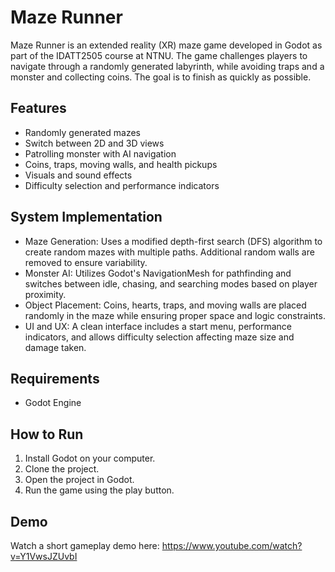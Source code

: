 # Maze Runner

Maze Runner is an extended reality (XR) maze game developed in Godot as part of the IDATT2505 course at NTNU. The game challenges players to navigate through a randomly generated labyrinth, while avoiding traps and a monster and collecting coins. The goal is to finish as quickly as possible.

## Features
* Randomly generated mazes
* Switch between 2D and 3D views
* Patrolling monster with AI navigation
* Coins, traps, moving walls, and health pickups
* Visuals and sound effects
* Difficulty selection and performance indicators

## System Implementation
* Maze Generation: Uses a modified depth-first search (DFS) algorithm to create random mazes with multiple paths. Additional random walls are removed to ensure variability.
* Monster AI: Utilizes Godot's NavigationMesh for pathfinding and switches between idle, chasing, and searching modes based on player proximity.
* Object Placement: Coins, hearts, traps, and moving walls are placed randomly in the maze while ensuring proper space and logic constraints.
* UI and UX: A clean interface includes a start menu, performance indicators, and allows difficulty selection affecting maze size and damage taken.

## Requirements
* Godot Engine

## How to Run
1. Install Godot on your computer.
2. Clone the project.
3. Open the project in Godot.
4. Run the game using the play button.

## Demo
Watch a short gameplay demo here: https://www.youtube.com/watch?v=Y1VwsJZUvbI
